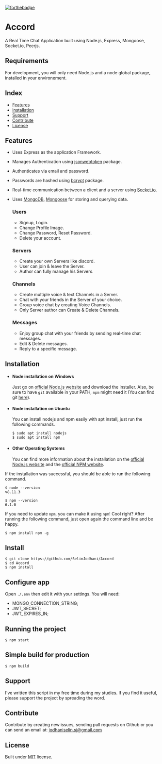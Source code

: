 [![forthebadge](https://forthebadge.com/images/badges/made-with-javascript.svg)](https://developer.mozilla.org/en-US/docs/Web/JavaScript)

# Accord

A Real Time Chat Application built using Node.js, Express, Mongoose, Socket.io, Peerjs.

## Requirements

For development, you will only need Node.js and a node global package, installed in your environement.

## Index

- [Features](#features)
- [Installation](#installation)
- [Support](#support)
- [Contribute](#contribute)
- [License](#license)

## Features<a name="features"></a>

- Uses Express as the application Framework.
- Manages Authentication using [jsonwebtoken](https://www.npmjs.com/package/jsonwebtoken) package.
- Authenticates via email and password.
- Passwords are hashed using [bcrypt](https://www.npmjs.com/package/bcrypt) package.
- Real-time communication between a client and a server using [Socket.io](https://github.com/socketio/socket.io).
- Uses [MongoDB](https://github.com/mongodb/mongo), [Mongoose](https://github.com/Automattic/mongoose) for storing and querying data.

  ### Users

  - Signup, Login.
  - Change Profile Image.
  - Change Password, Reset Password.
  - Delete your account.

  ### Servers

  - Create your own Servers like discord.
  - User can join & leave the Server.
  - Author can fully manage his Servers.

  ### Channels

  - Create multiple voice & text Channels in a Server.
  - Chat with your friends in the Server of your choice.
  - Group voice chat by creating Voice Channels.
  - Only Server author can Create & Delete Channels.

  ### Messages

  - Enjoy group chat with your friends by sending real-time chat messages.
  - Edit & Delete messages.
  - Reply to a specific message.

## Installation<a name="installation"></a>

- #### Node installation on Windows

  Just go on [official Node.js website](https://nodejs.org/) and download the installer.
  Also, be sure to have `git` available in your PATH, `npm` might need it (You can find git [here](https://git-scm.com/)).

- #### Node installation on Ubuntu

  You can install nodejs and npm easily with apt install, just run the following commands.

      $ sudo apt install nodejs
      $ sudo apt install npm

- #### Other Operating Systems
  You can find more information about the installation on the [official Node.js website](https://nodejs.org/) and the [official NPM website](https://npmjs.org/).

If the installation was successful, you should be able to run the following command.

    $ node --version
    v8.11.3

    $ npm --version
    6.1.0

If you need to update `npm`, you can make it using `npm`! Cool right? After running the following command, just open again the command line and be happy.

    $ npm install npm -g

###

## Install

    $ git clone https://github.com/SelinJodhani/Accord
    $ cd Accord
    $ npm install

## Configure app

Open `./.env` then edit it with your settings. You will need:

- MONGO_CONNECTION_STRING;
- JWT_SECRET;
- JWT_EXPIRES_IN;

## Running the project

    $ npm start

## Simple build for production

    $ npm build

## Support <a name="support"></a>

I've written this script in my free time during my studies. If you find it useful, please support the project by spreading the word.

## Contribute <a name="contribute"></a>

Contribute by creating new issues, sending pull requests on Github or you can send an email at: jodhaniselin.sj@gmail.com

## License <a name="license"></a>

Built under [MIT](http://www.opensource.org/licenses/mit-license.php) license.
